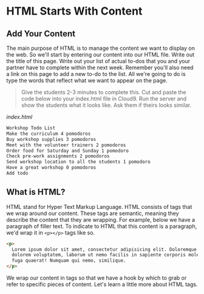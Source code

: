 # HTML Starts With Content

## Add Your Content
The main purpose of HTML is to manage the content we want to display on the web. So we'll start by entering our content into our HTML file. Write out the title of this page. Write out your list of actual to-dos that you and your partner have to complete within the next week. Remember you'll also need a link on this page to add a new to-do to the list. All we're going to do is type the words that reflect what we want to appear on the page.

>Give the students 2-3 minutes to complete this. Cut and paste the code below into your index.html file in Cloud9. Run the server and show the students what it looks like. Ask them if theirs looks similar.

*index.html*
```HTML
Workshop Todo List
Make the curriculum 4 pomodoros
Buy workshop supplies 3 pomodoros
Meet with the volunteer trainers 2 pomodoros
Order food for Saturday and Sunday 1 pomodoro
Check pre-work assignments 2 pomodoros
Send workshop location to all the students 1 pomodoro
Have a great workshop 0 pomodoros
Add todo
```

## What is HTML?
HTML stand for Hyper Text Markup Language. HTML consists of tags that we wrap around our content. These tags are semantic, meaning they describe the content that they are wrapping. For example, below we have a paragraph of filler text. To indicate to HTML that this content is a paragraph, we'd wrap it in `<p></p>` tags like so.
```HTML
<p>
  Lorem ipsum dolor sit amet, consectetur adipisicing elit. Doloremque officia dignissimos,
  dolorem voluptatem, laborum ut nemo facilis in sapiente corporis molestiae, iusto vero consequatur
  fuga quaerat! Numquam qui nemo, similique.
</p>
```

We wrap our content in tags so that we have a hook by which to grab or refer to specific pieces of content. Let's learn a little more about HTML tags.
